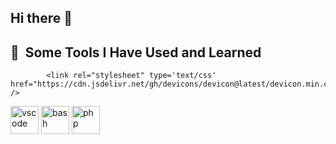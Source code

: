## Hi there 👋

<h2> 🚀 &nbsp;Some Tools I Have Used and Learned</h2>
<p align="left">
  
            <link rel="stylesheet" type='text/css' href="https://cdn.jsdelivr.net/gh/devicons/devicon@latest/devicon.min.css" />
          
<img src="https://cdn.jsdelivr.net/gh/devicons/devicon/icons/vscode/vscode-original.svg" alt="vscode" width="45" height="45"/>
<img src="https://cdn.jsdelivr.net/gh/devicons/devicon/icons/bash/bash-original.svg" alt="bash" width="45" height="45"/>
<img src="https://cdn.jsdelivr.net/gh/devicons/devicon/icons/php/php-original.svg" alt="php" width="45" height="45"/>
</p>
